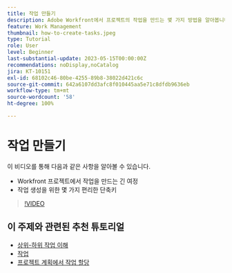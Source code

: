 ```yaml
---
title: 작업 만들기
description: Adobe Workfront에서 프로젝트의 작업을 만드는 몇 가지 방법을 알아봅니다.
feature: Work Management
thumbnail: how-to-create-tasks.jpeg
type: Tutorial
role: User
level: Beginner
last-substantial-update: 2023-05-15T00:00:00Z
recommendations: noDisplay,noCatalog
jira: KT-10151
exl-id: 68102c46-80be-4255-89b8-38022d421c6c
source-git-commit: 642a6107dd3afc8f010445aa5e71c8dfdb9636eb
workflow-type: tm+mt
source-wordcount: '58'
ht-degree: 100%

---
```


# 작업 만들기

이 비디오를 통해 다음과 같은 사항을 알아볼 수 있습니다.

* Workfront 프로젝트에서 작업을 만드는 긴 여정
* 작업 생성을 위한 몇 가지 편리한 단축키

>[!VIDEO](https://video.tv.adobe.com/v/3419372/?quality=12&learn=on)

## 이 주제와 관련된 추천 튜토리얼

* [상위-하위 작업 이해](/help/manage-work/tasks/understand-parent-child-tasks.md)
* [작업](/help/manage-work/tasks/work-with-tasks.md)
* [프로젝트 계획에서 작업 할당](/help/manage-work/tasks/assign-tasks-from-the-project-plan.md)
